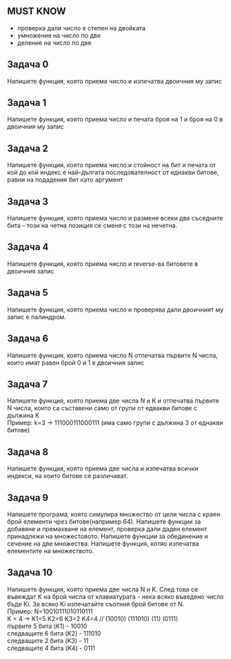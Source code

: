 
## MUST KNOW
- проверка дали число е степен на двойката
- умножение на число по две
- деление на число по две

## Задачa 0

Напишете функция, която приема число и изпечатва двоичния му запис

## Задачa 1

Напишете функция, която приема число и печата броя на 1 и броя на 0 в двоичния му запис <br>


## Задачa 2

Напишете функция, която приема число и стойност на бит и печата от кой до кой индекс е най-дългата последователност от еднакви битове, равни на подадения бит като аргумент

## Задачa 3
Напишете функция, която приема число и разменя всеки два съседните бита - този на четна позиция се сменя с този на нечетна. 

## Задачa 4
Напишете функция, която приема число и reverse-ва битовете в двоичния запис

## Задачa 5
Напишете функция, която приема число и проверява дали двоичният му запис е палиндром.

## Задачa 6
Напишете функция, която приема число N отпечатва първите N числа, които имат равен брой 0 и 1 в двоичния запис

## Задачa 7
Напишете функция, която приема две числа N и K и отпечатва първите N числа, които са съставени само от групи от едвакви битове с дължина K<br>
Пример: k=3 -> 111000111000111 (има само групи с дължина 3 от еднакви битове)

## Задачa 8
Напишете функция, която приема две числа и изпечатва всички индекси, на които битове се различават.

## Задачa 9
Напишете програма, която симулира множество от цели числа с краен брой елементи чрез битове(например 64). Напишете функции за добавяне и премахване на елемент, проверка дали даден елемент принадлежи на множестовото. Напишете функции за обединение и сечение на две множества. Напишете функция, котяо изпечатва елементите на множеството.

## Задачa 10
Напишете функция, която приема две числа N и K. След това се въвеждат K на брой числа от клавиатурата - нека всяко въведено число бъде Ki. За всяко Ki изпечатайте съотния брой битове от N. <br>
Пример: N=10010111010110111<br>
K = 4 -> K1=5 K2=6 K3=2 K4=4 // (10010) (111010) (11) (0111)<br>
първите 5 бита (K1) - 10010 <br>
следващите 6 бита (K2) - 111010<br>
следващите 2 бита (K3) - 11<br>
следващите 4 бита (K4) - 0111<br>

